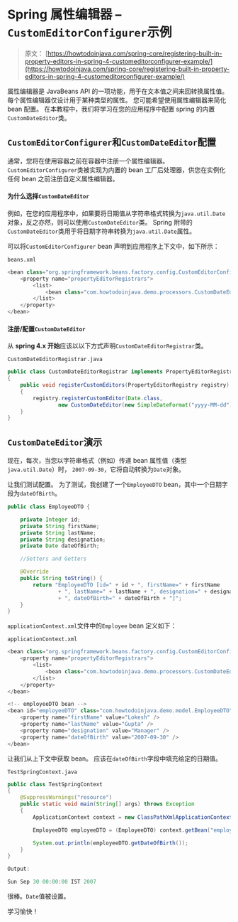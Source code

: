 # Spring 属性编辑器 – `CustomEditorConfigurer`示例

> 原文： [https://howtodoinjava.com/spring-core/registering-built-in-property-editors-in-spring-4-customeditorconfigurer-example/](https://howtodoinjava.com/spring-core/registering-built-in-property-editors-in-spring-4-customeditorconfigurer-example/)

属性编辑器是 JavaBeans API 的一项功能，用于在文本值之间来回转换属性值。 每个属性编辑器仅设计用于某种类型的属性。 您可能希望使用属性编辑器来简化 bean 配置。 在本教程中，我们将学习在您的应用程序中配置 spring 的内置`CustomDateEditor`类。

## `CustomEditorConfigurer`和`CustomDateEditor`配置

通常，您将在使用容器之前在容器中注册一个属性编辑器。 `CustomEditorConfigurer`类被实现为内置的 bean 工厂后处理器，供您在实例化任何 bean 之前注册自定义属性编辑器。

#### 为什么选择`CustomDateEditor`

例如，在您的应用程序中，如果要将日期值从字符串格式转换为`java.util.Date`对象，反之亦然，则可以使用`CustomDateEditor`类。 Spring 附带的`CustomDateEditor`类用于将日期字符串转换为`java.util.Date`属性。

可以将`CustomEditorConfigurer` bean 声明到应用程序上下文中，如下所示：

`beans.xml`

```java
<bean class="org.springframework.beans.factory.config.CustomEditorConfigurer">
	<property name="propertyEditorRegistrars">
		<list>
			<bean class="com.howtodoinjava.demo.processors.CustomDateEditorRegistrar" />
		</list>
	</property>
</bean>

```

#### 注册/配置`CustomDateEditor`

从 **spring 4.x 开始**应该以以下方式声明`CustomDateEditorRegistrar`类。

`CustomDateEditorRegistrar.java`

```java
public class CustomDateEditorRegistrar implements PropertyEditorRegistrar 
{
    public void registerCustomEditors(PropertyEditorRegistry registry) 
	{
        registry.registerCustomEditor(Date.class, 
				new CustomDateEditor(new SimpleDateFormat("yyyy-MM-dd"), false));
    }
}

```

## `CustomDateEditor`演示

现在，每次，当您以字符串格式（例如）传递 bean 属性值（类型`java.util.Date`）时， `2007-09-30`，它将自动转换为`Date`对象。

让我们测试配置。 为了测试，我创建了一个`EmployeeDTO` bean，其中一个日期字段为`dateOfBirth`。

```java
public class EmployeeDTO {

	private Integer id;
	private String firstName;
	private String lastName;
	private String designation;
	private Date dateOfBirth;

	//Setters and Getters

	@Override
	public String toString() {
		return "EmployeeDTO [id=" + id + ", firstName=" + firstName
				+ ", lastName=" + lastName + ", designation=" + designation
				+ ", dateOfBirth=" + dateOfBirth + "]";
	}
}

```

`applicationContext.xml`文件中的`Employee` bean 定义如下：

`applicationContext.xml`

```java
<bean class="org.springframework.beans.factory.config.CustomEditorConfigurer">
	<property name="propertyEditorRegistrars">
		<list>
			<bean class="com.howtodoinjava.demo.processors.CustomDateEditorRegistrar" />
		</list>
	</property>
</bean>

<!-- employeeDTO bean -->
<bean id="employeeDTO" class="com.howtodoinjava.demo.model.EmployeeDTO">
	<property name="firstName" value="Lokesh" />
	<property name="lastName" value="Gupta" />
	<property name="designation" value="Manager" />
	<property name="dateOfBirth" value="2007-09-30" />
</bean>

```

让我们从上下文中获取 bean。 应该在`dateOfBirth`字段中填充给定的日期值。

`TestSpringContext.java`

```java
public class TestSpringContext 
{
	@SuppressWarnings("resource")
	public static void main(String[] args) throws Exception 
	{
		ApplicationContext context = new ClassPathXmlApplicationContext("applicationContext.xml");

		EmployeeDTO employeeDTO = (EmployeeDTO) context.getBean("employeeDTO");

		System.out.println(employeeDTO.getDateOfBirth());
	}
}

Output:

Sun Sep 30 00:00:00 IST 2007

```

很棒。`Date`值被设置。

学习愉快！